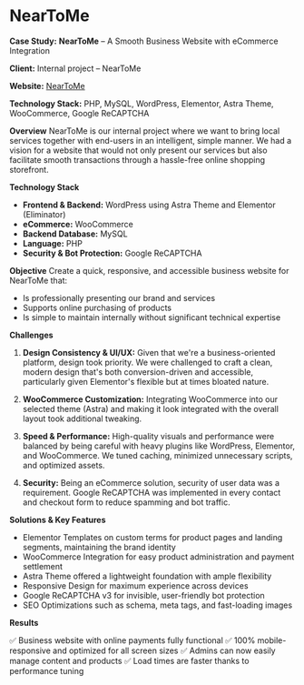 # NearToMe

**Case Study:** **NearToMe** – A Smooth Business Website with eCommerce Integration

**Client:** Internal project – NearToMe

**Website:** [NearToMe](https://neartome.net)

**Technology Stack:** PHP, MySQL, WordPress, Elementor, Astra Theme, WooCommerce, Google ReCAPTCHA

**Overview**
NearToMe is our internal project where we want to bring local services together with end-users in an intelligent, simple manner. We had a vision for a website that would not only present our services but also facilitate smooth transactions through a hassle-free online shopping storefront.

**Technology Stack**
- **Frontend & Backend:** WordPress using Astra Theme and Elementor (Eliminator)
- **eCommerce:** WooCommerce
- **Backend Database:** MySQL
- **Language:** PHP
- **Security & Bot Protection:** Google ReCAPTCHA

**Objective**
Create a quick, responsive, and accessible business website for NearToMe that:
- Is professionally presenting our brand and services
- Supports online purchasing of products
- Is simple to maintain internally without significant technical expertise

**Challenges**
1. **Design Consistency & UI/UX:**
	Given that we're a business-oriented platform, design took priority. We were challenged to craft a clean, modern design that's both conversion-driven and accessible, particularly given Elementor's flexible but at times bloated nature.

2. **WooCommerce Customization:**
	Integrating WooCommerce into our selected theme (Astra) and making it look integrated with the overall layout took additional tweaking. 

3. **Speed & Performance:**
	High-quality visuals and performance were balanced by being careful with heavy plugins like WordPress, Elementor, and WooCommerce. We tuned caching, minimized unnecessary scripts, and optimized assets. 

4. **Security:**
	Being an eCommerce solution, security of user data was a requirement. Google ReCAPTCHA was implemented in every contact and checkout form to reduce spamming and bot traffic.

**Solutions & Key Features**
- Elementor Templates on custom terms for product pages and landing segments, maintaining the brand identity
- WooCommerce Integration for easy product administration and payment settlement
- Astra Theme offered a lightweight foundation with ample flexibility
- Responsive Design for maximum experience across devices
- Google ReCAPTCHA v3 for invisible, user-friendly bot protection
- SEO Optimizations such as schema, meta tags, and fast-loading images

**Results**

✅ Business website with online payments fully functional
✅ 100% mobile-responsive and optimized for all screen sizes
✅ Admins can now easily manage content and products
✅ Load times are faster thanks to performance tuning

